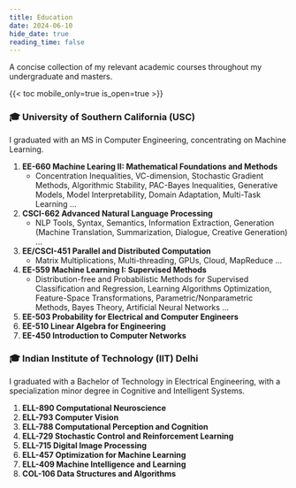 ```yaml
---
title: Education
date: 2024-06-10
hide_date: true
reading_time: false
---
```


A concise collection of my relevant academic courses throughout my undergraduate and masters.

{{< toc mobile_only=true is_open=true >}}

### 🎓 University of Southern California (USC)

I graduated with an MS in Computer Engineering, concentrating on Machine Learning.

1. **EE-660 Machine Learing II: Mathematical Foundations and Methods**
    - Concentration Inequalities, VC-dimension, Stochastic Gradient Methods, Algorithmic Stability, PAC-Bayes Inequalities, Generative Models, Model Interpretability, Domain Adaptation, Multi-Task Learning ...
2. **CSCI-662 Advanced Natural Language Processing**
    - NLP Tools, Syntax, Semantics, Information Extraction, Generation (Machine Translation, Summarization, Dialogue, Creative Generation) ...
3. **EE/CSCI-451 Parallel and Distributed Computation**
    - Matrix Multiplications, Multi-threading, GPUs, Cloud, MapReduce ...
4. **EE-559 Machine Learning I: Supervised Methods**
    - Distribution-free and Probabilistic Methods for Supervised Classification and Regression, Learning Algorithms
    Optimization, Feature-Space Transformations, Parametric/Nonparametric Methods, Bayes Theory, Artificial Neural Networks ...
5. **EE-503 Probability for Electrical and Computer Engineers**
6. **EE-510 Linear Algebra for Engineering**
7. **EE-450 Introduction to Computer Networks**

### 🎓 Indian Institute of Technology (IIT) Delhi

I graduated with a Bachelor of Technology in Electrical Engineering, with a specialization minor degree in Cognitive and Intelligent Systems.

1. **ELL-890 Computational Neuroscience**
2. **ELL-793 Computer Vision**
3. **ELL-788 Computational Perception and Cognition**
4. **ELL-729 Stochastic Control and Reinforcement Learning**
5. **ELL-715 Digital Image Processing**
6. **ELL-457 Optimization for Machine Learning**
7. **ELL-409 Machine Intelligence and Learning**
8. **COL-106 Data Structures and Algorithms**